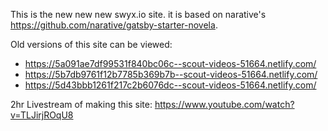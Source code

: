 This is the new new new swyx.io site. it is based on narative's https://github.com/narative/gatsby-starter-novela.

Old versions of this site can be viewed:

- https://5a091ae7df99531f840bc06c--scout-videos-51664.netlify.com/
- https://5b7db9761f12b7785b369b7b--scout-videos-51664.netlify.com/
- https://5d43bbb1261f217c2b6076dc--scout-videos-51664.netlify.com/

2hr Livestream of making this site: https://www.youtube.com/watch?v=TLJirjROqU8
